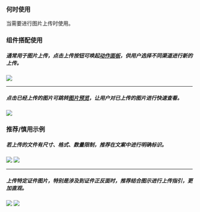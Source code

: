 

### 何时使用

当需要进行图片上传时使用。

### 组件搭配使用

##### 通常用于图片上传，点击上传按钮可唤起[动作面板](./action-sheet)，供用户选择不同渠道进行新的上传。

<div class="item">
  <img src="https://tdesign.gtimg.com/site/design/mobile-guide/upload/upload-1.png" />
</div>

<hr />

##### 点击已经上传的图片可跳转[图片预览](./image-viewer)，让用户对已上传的图片进行快速查看。

<div class="item">
  <img src="https://tdesign.gtimg.com/site/design/mobile-guide/upload/upload-2.png" />
</div>



### 推荐/慎用示例

##### 若上传的文件有尺寸、格式、数量限制，推荐在文案中进行明确标识。

<div class="item">
  <img src="https://tdesign.gtimg.com/site/design/mobile-guide/upload/upload-3.png" />
  <img class="tag" src="https://tdesign.gtimg.com/site/doc/good.png" />
</div>

<hr />

##### 上传特定证件图片，特别是涉及到证件正反面时，推荐结合图示进行上传指引，更加直观。

<div class="legend">
  <div class="item">
    <img src="https://tdesign.gtimg.com/site/design/mobile-guide/upload/upload-4.png" />
    <img class="tag" src="https://tdesign.gtimg.com/site/doc/good.png" />
  </div>
</div>
